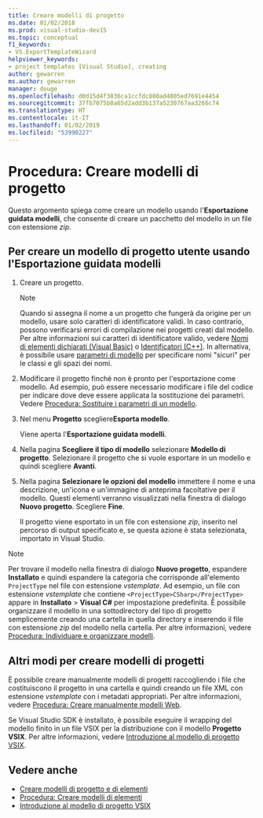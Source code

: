 ```yaml
---
title: Creare modelli di progetto
ms.date: 01/02/2018
ms.prod: visual-studio-dev15
ms.topic: conceptual
f1_keywords:
- VS.ExportTemplateWizard
helpviewer_keywords:
- project templates [Visual Studio], creating
author: gewarren
ms.author: gewarren
manager: douge
ms.openlocfilehash: d0d15d4f3836ca1ccfdc800ad4805ed7691e4454
ms.sourcegitcommit: 37fb7075b0a65d2add3b137a5230767aa3266c74
ms.translationtype: HT
ms.contentlocale: it-IT
ms.lasthandoff: 01/02/2019
ms.locfileid: "53990227"
---
```

# <a name="how-to-create-project-templates"></a>Procedura: Creare modelli di progetto

Questo argomento spiega come creare un modello usando l'**Esportazione guidata modelli**, che consente di creare un pacchetto del modello in un file con estensione *zip*.

## <a name="to-create-a-user-project-template-by-using-the-export-template-wizard"></a>Per creare un modello di progetto utente usando l'Esportazione guidata modelli

1. Creare un progetto.

    > [!NOTE]
    > Quando si assegna il nome a un progetto che fungerà da origine per un modello, usare solo caratteri di identificatore validi. In caso contrario, possono verificarsi errori di compilazione nei progetti creati dal modello. Per altre informazioni sui caratteri di identificatore valido, vedere [Nomi di elementi dichiarati (Visual Basic)](/dotnet/visual-basic/programming-guide/language-features/declared-elements/declared-element-names) o [Identificatori (C++)](/cpp/cpp/identifiers-cpp). In alternativa, è possibile usare [parametri di modello](../ide/template-parameters.md) per specificare nomi "sicuri" per le classi e gli spazi dei nomi.

2. Modificare il progetto finché non è pronto per l'esportazione come modello. Ad esempio, può essere necessario modificare i file del codice per indicare dove deve essere applicata la sostituzione dei parametri. Vedere [Procedura: Sostituire i parametri di un modello](../ide/how-to-substitute-parameters-in-a-template.md).

3. Nel menu **Progetto** scegliere**Esporta modello**.

   Viene aperta l'**Esportazione guidata modelli**.

4. Nella pagina **Scegliere il tipo di modello** selezionare **Modello di progetto**. Selezionare il progetto che si vuole esportare in un modello e quindi scegliere **Avanti**.

5. Nella pagina **Selezionare le opzioni del modello** immettere il nome e una descrizione, un'icona e un'immagine di anteprima facoltative per il modello. Questi elementi verranno visualizzati nella finestra di dialogo **Nuovo progetto**. Scegliere **Fine**.

   Il progetto viene esportato in un file con estensione *zip*, inserito nel percorso di output specificato e, se questa azione è stata selezionata, importato in Visual Studio.

>[!NOTE]
> Per trovare il modello nella finestra di dialogo **Nuovo progetto**, espandere **Installato** e quindi espandere la categoria che corrisponde all'elemento `ProjectType` nel file con estensione *vstemplate*. Ad esempio, un file con estensione *vstemplate* che contiene `<ProjectType>CSharp</ProjectType>` appare in **Installato** > **Visual C#** per impostazione predefinita. È possibile organizzare il modello in una sottodirectory del tipo di progetto semplicemente creando una cartella in quella directory e inserendo il file con estensione *zip* del modello nella cartella. Per altre informazioni, vedere [Procedura: Individuare e organizzare modelli](../ide/how-to-locate-and-organize-project-and-item-templates.md).

## <a name="other-ways-to-create-project-templates"></a>Altri modi per creare modelli di progetti

È possibile creare manualmente modelli di progetti raccogliendo i file che costituiscono il progetto in una cartella e quindi creando un file XML con estensione *vstemplate* con i metadati appropriati. Per altre informazioni, vedere [Procedura: Creare manualmente modelli Web](../ide/how-to-manually-create-web-templates.md).

Se Visual Studio SDK è installato, è possibile eseguire il wrapping del modello finito in un file VSIX per la distribuzione con il modello **Progetto VSIX**. Per altre informazioni, vedere [Introduzione al modello di progetto VSIX](../extensibility/getting-started-with-the-vsix-project-template.md).

## <a name="see-also"></a>Vedere anche

- [Creare modelli di progetto e di elementi](../ide/creating-project-and-item-templates.md)
- [Procedura: Creare modelli di elementi](../ide/how-to-create-item-templates.md)
- [Introduzione al modello di progetto VSIX](../extensibility/getting-started-with-the-vsix-project-template.md)